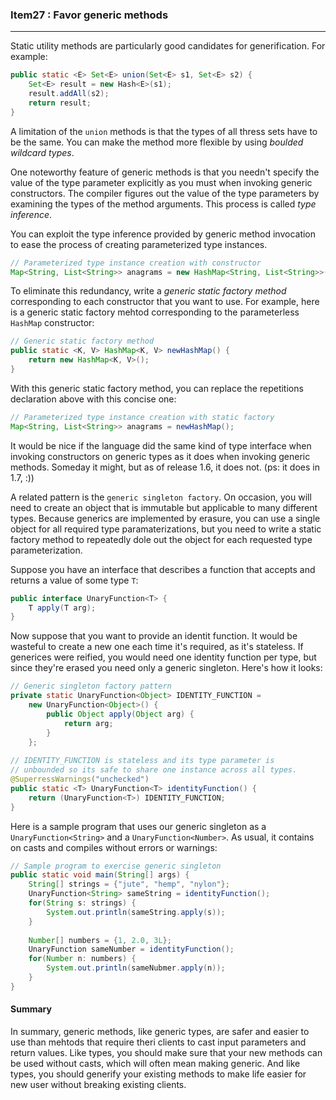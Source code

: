 ### Item27 : Favor generic methods

----------

Static utility methods are particularly good candidates for generification. For example:

```java
public static <E> Set<E> union(Set<E> s1, Set<E> s2) {
    Set<E> result = new Hash<E>(s1);
    result.addAll(s2);
    return result;
}
```

A limitation of the `union` methods is that the types of all thress sets have to be the same. You can make the method more flexible by using *boulded wildcard types*.

One noteworthy feature of generic methods is that you needn't specify the value of the type parameter explicitly as you must when invoking generic constructors. The compiler figures out the value of the type parameters by examining the types of the method arguments. This process is called *type inference*.

You can exploit the type inference provided by generic method invocation to ease the process of creating parameterized type instances.

```java
// Parameterized type instance creation with constructor
Map<String, List<String>> anagrams = new HashMap<String, List<String>>();
```

To eliminate this redundancy, write a *generic static factory method* corresponding to each constructor that you want to use. For example, here is a generic static factory mehtod corresponding to the parameterless `HashMap` constructor:

```java
// Generic static factory method
public static <K, V> HashMap<K, V> newHashMap() {
    return new HashMap<K, V>();
}
```

With this generic static factory method, you can replace the repetitions declaration above with this concise one:

```java
// Parameterized type instance creation with static factory
Map<String, List<String>> anagrams = newHashMap();
```

It would be nice if the language did the same kind of type interface when invoking constructors on generic types as it does when invoking generic methods. Someday it might, but as of release 1.6, it does not. (ps: it does in 1.7, :))

A related pattern is the `generic singleton factory`. On occasion, you will need to create an object that is immutable but applicable to many different types. Because generics are implemented by erasure, you can use a single object for all required type paramaterizations, but you need to write a static factory method to repeatedly dole out the object for each requested type parameterization.

Suppose you have an interface that describes a function that accepts and returns a value of some type `T`:

```java
public interface UnaryFunction<T> {
    T apply(T arg);
}
```

Now suppose that you want to provide an identit function. It would be wasteful to create a new one each time it's required, as it's stateless. If generices were reified, you would need one identity function per type, but since they're erased you need only a generic singleton. Here's how it looks:

```java
// Generic singleton factory pattern
private static UnaryFunction<Object> IDENTITY_FUNCTION = 
    new UnaryFunction<Object>() {
        public Object apply(Object arg) {
            return arg;
        }
    };
    
// IDENTITY_FUNCTION is stateless and its type parameter is
// unbounded so its safe to share one instance across all types.
@SuperressWarnings("unchecked")
public static <T> UnaryFunction<T> identityFunction() {
    return (UnaryFunction<T>) IDENTITY_FUNCTION;
}
```

Here is a sample program that uses our generic singleton as a `UnaryFunction<String>` and a `UnaryFunction<Number>`. As usual, it contains on casts and compiles without errors or warnings:

```java
// Sample program to exercise generic singleton
public static void main(String[] args) {
    String[] strings = {"jute", "hemp", "nylon"};
    UnaryFunction<String> sameString = identityFunction();
    for(String s: strings) {
        System.out.println(sameString.apply(s));
    }
    
    Number[] numbers = {1, 2.0, 3L};
    UnaryFunction sameNumber = identityFunction();
    for(Number n: numbers) {
        System.out.println(sameNubmer.apply(n));
    }
}
```

#### Summary

In summary, generic methods, like generic types, are safer and easier to use than mehtods that require theri clients to cast input parameters and return values. Like types, you should make sure that your new methods can be used without casts, which will often mean making generic. And like types, you should generify your existing methods to make life easier for new user without breaking existing clients.